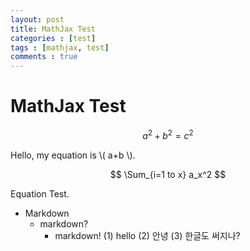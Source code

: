 ```yaml
---
layout: post
title: MathJax Test
categories : [test]
tags : [mathjax, test]
comments : true
---
```


# MathJax Test

$$ a^2 + b^2 = c^2 $$

Hello, my equation is \\( a+b \\).

$$ \Sum_{i=1 to x} a_x^2 $$

Equation Test.
- Markdown
	- markdown?
		- markdown!
			(1) hello
			(2) 안녕
			(3) 한글도 써지나?